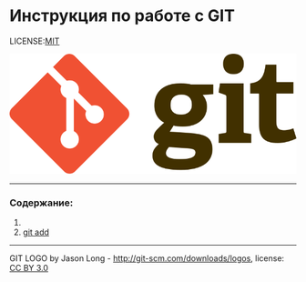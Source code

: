 # Инструкция по работе с GIT

LICENSE:[MIT](./license.md)

![](./Git-logo.png)

---

### Содержание:
1.
2. [git add](./add.md)

---

GIT LOGO by Jason Long - http://git-scm.com/downloads/logos, license: [CC BY 3.0](https://creativecommons.org/licenses/by/3.0/)